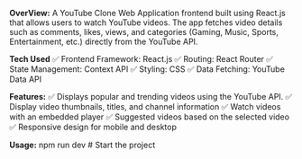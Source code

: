 **OverView:**
        A YouTube Clone Web Application frontend built using React.js that allows users to watch YouTube videos. The app fetches video details such as comments, likes, views, and categories (Gaming, Music, Sports, Entertainment, etc.) directly from the YouTube API.

 **Tech Used**
        ✅ Frontend Framework: React.js
        ✅ Routing: React Router
        ✅ State Management: Context API
        ✅ Styling: CSS
        ✅ Data Fetching: YouTube Data API

        
**Features:**
        ✅ Displays popular and trending videos using the YouTube API.
        ✅ Display video thumbnails, titles, and channel information
        ✅ Watch videos with an embedded player
        ✅ Suggested videos based on the selected video
        ✅ Responsive design for mobile and desktop

  **Usage:**
      npm run dev  # Start the project




